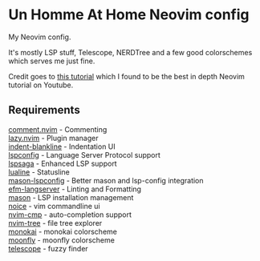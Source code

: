 # Un Homme At Home Neovim config

My Neovim config.

It's mostly LSP stuff, Telescope, NERDTree and a few good colorschemes which serves me just fine.

Credit goes to [this tutorial](https://youtu.be/ZjMzBd1Dqz8?si=y1b3R589Av4RZyxx) which I found to be the best in
depth Neovim tutorial on Youtube.

## Requirements

[comment.nvim](https://github.com/numToStr/Comment.nvim) - Commenting  
[lazy.nvim](https://github.com/folke/lazy.nvim) - Plugin manager  
[indent-blankline](https://github.com/lukas-reineke/indent-blankline.nvim) - Indentation UI  
[lspconfig](https://github.com/neovim/nvim-lspconfig) - Language Server Protocol support  
[lspsaga](https://github.com/glepnir/lspsaga.nvim) - Enhanced LSP support  
[lualine](https://github.com/nvim-lualine/lualine.nvim) - Statusline  
[mason-lspconfig](https://github.com/williamboman/mason-lspconfig.nvim) - Better mason and lsp-config integration  
[efm-langserver](https://github.com/mattn/efm-langserver) - Linting and Formatting  
[mason](https://github.com/williamboman/mason.nvim) - LSP installation management  
[noice](https://github.com/folke/noice.nvim) - vim commandline ui  
[nvim-cmp](https://github.com/hrsh7th/nvim-cmp) - auto-completion support  
[nvim-tree](https://github.com/nvim-tree/nvim-tree.lua) - file tree explorer   
[monokai](https://github.com/tanvirtin/monokai.nvim) - monokai colorscheme   
[moonfly](https://github.com/bluz71/vim-moonfly-colors) - moonfly colorscheme   
[telescope](https://github.com/nvim-telescope/telescope.nvim) - fuzzy finder

